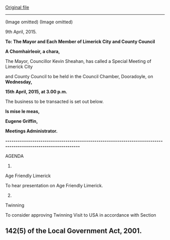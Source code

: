 [Original file](https://www.limerick.ie/sites/default/files/media/documents/2017-07/agenda_for_special_meeting_of_limerick_city_and_county_council_-_15th_april_2015.pdf)

---
(Image omitted)
(Image omitted)

9th April, 2015.

**To: The Mayor and Each Member of Limerick City and County Council**

**A Chomhairleoir, a chara,**

The Mayor, Councillor Kevin Sheahan, has called a Special Meeting of Limerick City

and County Council to be held in the Council Chamber, Dooradoyle, on **Wednesday,**

**15th** **April, 2015, at 3.00 p.m.**

The business to be transacted is set out below.

**Is mise le meas,**

**Eugene Griffin,**

**Meetings Administrator.**

**----------------------------------------------------------------------------------------------------------------**

AGENDA

1.

Age Friendly Limerick

To hear presentation on Age Friendly Limerick.

2.

Twinning

To consider approving Twinning Visit to USA in accordance with Section

142(5) of the Local Government Act, 2001.
---
